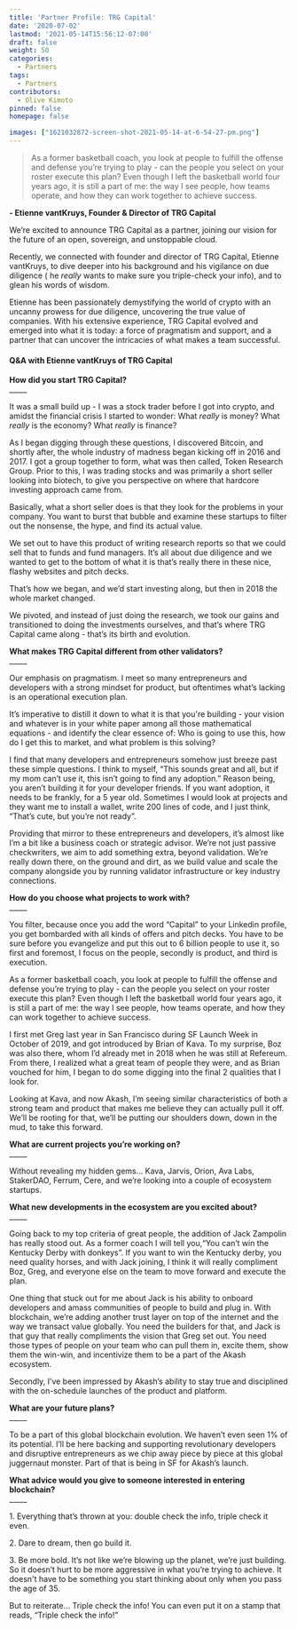```yaml
---
title: 'Partner Profile: TRG Capital'
date: '2020-07-02'
lastmod: '2021-05-14T15:56:12-07:00'
draft: false
weight: 50
categories:
  - Partners
tags:
  - Partners
contributors:
  - Olive Kimoto
pinned: false
homepage: false

images: ["1621032872-screen-shot-2021-05-14-at-6-54-27-pm.png"]
---
```

> As a former basketball coach, you look at people to fulfill the offense and defense you’re trying to play - can the people you select on your roster execute this plan? Even though I left the basketball world four years ago, it is still a part of me: the way I see people, how teams operate, and how they can work together to achieve success.

**\- Etienne vantKruys, Founder & Director of TRG Capital**

We’re excited to announce TRG Capital as a partner, joining our vision for the future of an open, sovereign, and unstoppable cloud. 

Recently, we connected with founder and director of TRG Capital, Etienne vantKruys, to dive deeper into his background and his vigilance on due diligence ( he _really_ wants to make sure you triple-check your info), and to glean his words of wisdom. 

Etienne has been passionately demystifying the world of crypto with an uncanny prowess for due diligence, uncovering the true value of companies. With his extensive experience, TRG Capital evolved and emerged into what it is today: a force of pragmatism and support, and a partner that can uncover the intricacies of what makes a team successful. 

#### **Q&A with Etienne vantKruys of TRG Capital**

**How did you start TRG Capital?**  
\_\_\_\_\_

It was a small build up - I was a stock trader before I got into crypto, and amidst the financial crisis I started to wonder: What _really_ is money? What _really_ is the economy? What _really_ is finance? 

As I began digging through these questions, I discovered Bitcoin, and shortly after, the whole industry of madness began kicking off in 2016 and 2017. I got a group together to form, what was then called, Token Research Group. Prior to this, I was trading stocks and was primarily a short seller looking into biotech, to give you perspective on where that hardcore investing approach came from. 

Basically, what a short seller does is that they look for the problems in your company. You want to burst that bubble and examine these startups to filter out the nonsense, the hype, and find its actual value.

We set out to have this product of writing research reports so that we could sell that to funds and fund managers. It’s all about due diligence and we wanted to get to the bottom of what it is that’s really there in these nice, flashy websites and pitch decks. 

That’s how we began, and we’d start investing along, but then in 2018 the whole market changed. 

We pivoted, and instead of just doing the research, we took our gains and transitioned to doing the investments ourselves, and that’s where TRG Capital came along - that’s its birth and evolution. 

**What makes TRG Capital different from other validators?**  
\_\_\_\_\_

Our emphasis on pragmatism. I meet so many entrepreneurs and developers with a strong mindset for product, but oftentimes what’s lacking is an operational execution plan. 

It’s imperative to distill it down to what it is that you're building - your vision and whatever is in your white paper among all those mathematical equations - and identify the clear essence of: Who is going to use this, how do I get this to market, and what problem is this solving? 

I find that many developers and entrepreneurs somehow just breeze past these simple questions. I think to myself, “This sounds great and all, but if my mom can’t use it, this isn’t going to find any adoption.” Reason being, you aren’t building it for your developer friends. If you want adoption, it needs to be frankly, for a 5 year old. Sometimes I would look at projects and they want me to install a wallet, write 200 lines of code, and I just think, “That’s cute, but you’re not ready”.

Providing that mirror to these entrepreneurs and developers, it’s almost like I’m a bit like a business coach or strategic advisor. We’re not just passive checkwriters, we aim to add something extra, beyond validation. We’re really down there, on the ground and dirt, as we build value and scale the company alongside you by running validator infrastructure or key industry connections.

**How do you choose what projects to work with?**  
\_\_\_\_\_

You filter, because once you add the word “Capital” to your Linkedin profile, you get bombarded with all kinds of offers and pitch decks. You have to be sure before you evangelize and put this out to 6 billion people to use it, so first and foremost, I focus on the people, secondly is product, and third is execution. 

As a former basketball coach, you look at people to fulfill the offense and defense you’re trying to play - can the people you select on your roster execute this plan? Even though I left the basketball world four years ago, it is still a part of me: the way I see people, how teams operate, and how they can work together to achieve success.

I first met Greg last year in San Francisco during SF Launch Week in October of 2019, and got introduced by Brian of Kava. To my surprise, Boz was also there, whom I’d already met in 2018 when he was still at Refereum. From there, I realized what a great team of people they were, and as Brian vouched for him, I began to do some digging into the final 2 qualities that I look for. 

Looking at Kava, and now Akash, I’m seeing similar characteristics of both a strong team and product that makes me believe they can actually pull it off. We’ll be rooting for that, we’ll be putting our shoulders down, down in the mud, to take this forward. 

**What are current projects you’re working on?**  
\_\_\_\_\_

Without revealing my hidden gems… Kava, Jarvis, Orion, Ava Labs, StakerDAO, Ferrum, Cere, and we’re looking into a couple of ecosystem startups.

**What new developments in the ecosystem are you excited about?**  
\_\_\_\_\_

Going back to my top criteria of great people, the addition of Jack Zampolin has really stood out. As a former coach I will tell you,“You can’t win the Kentucky Derby with donkeys”. If you want to win the Kentucky derby, you need quality horses, and with Jack joining, I think it will really compliment Boz, Greg, and everyone else on the team to move forward and execute the plan. 

One thing that stuck out for me about Jack is his ability to onboard developers and amass communities of people to build and plug in. With blockchain, we’re adding another trust layer on top of the internet and the way we transact value globally. You need the builders for that, and Jack is that guy that really compliments the vision that Greg set out. You need those types of people on your team who can pull them in, excite them, show them the win-win, and incentivize them to be a part of the Akash ecosystem. 

Secondly, I’ve been impressed by Akash’s ability to stay true and disciplined with the on-schedule launches of the product and platform. 

**What are your future plans?**  
\_\_\_\_\_

To be a part of this global blockchain evolution. We haven’t even seen 1% of its potential. I’ll be here backing and supporting revolutionary developers and disruptive entrepreneurs as we chip away piece by piece at this global juggernaut monster. Part of that is being in SF for Akash’s launch. 

**What advice would you give to someone interested in entering blockchain?**  
\_\_\_\_\_

1\. Everything that’s thrown at you: double check the info, triple check it even. 

2\. Dare to dream, then go build it. 

3\. Be more bold. It’s not like we’re blowing up the planet, we’re just building. So it doesn’t hurt to be more aggressive in what you’re trying to achieve. It doesn't have to be something you start thinking about only when you pass the age of 35. 

But to reiterate… Triple check the info! You can even put it on a stamp that reads, “Triple check the info!”